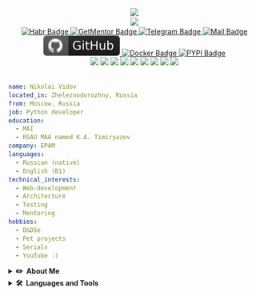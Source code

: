 <div id="header" align="center">
  <div><a href="#"><img src="https://media.giphy.com/media/KzJkzjggfGN5Py6nkT/giphy.gif" width="100" style="pointer-events:none;cursor:default;"/></a></div>
  <div><a href="https://git.io/typing-svg">
    <img src="https://readme-typing-svg.herokuapp.com/?lines=Hello,+World!+👋;&center=true&vCenter=true&size=40&color=3F57D2">
  </a></div>
  
  <div id="badges">
    <a href="https://habr.com/ru/users/Niccolum/">
      <img src="https://user-images.githubusercontent.com/32839735/151925904-a18a7d9a-4b5a-47ff-883b-b02699c358cd.png" width=20 height=20 alt="Habr Badge"/>
    </a>
    <a href="https://getmentor.dev/mentor/nikolay-vidov-327">
      <img src="https://getmentor.dev/_next/image?url=/images/logo.png&w=128&q=1" width=80 height=20 alt="GetMentor Badge"/>
    </a>
    <a href="https://t.me/Niccolum">
      <img src="https://badges.aleen42.com/src/telegram.svg" alt="Telegram Badge"/>
    </a>
    <a href="mailto:lastsal93@gmail.com">
      <img src="https://img.shields.io/badge/-lastsal93-c14438?style=flat&logo=Gmail&logoColor=white&link=mailto:lastsal93@gmail.com" width=80 height=20 alt="Mail Badge"/>
    </a>
    <a href="https://github.com/Niccolum/">
      <img src="https://github.com/aleen42/badges/raw/master/src/github.svg" alt="Github Badge"/>
    </a>
    <a href="https://hub.docker.com/u/niccolum">
      <img src="https://badges.aleen42.com/src/docker.svg" alt="Docker Badge"/>
    </a>
    <a href="https://pypi.org/user/Niccolum/">
      <img src="https://pbs.twimg.com/profile_images/909757546063323137/-RIWgodF_400x400.jpg" width=20 height=20 alt="PYPI Badge"/>
    </a>
  </div>
  <div id="dnd-badges">
    <img src="https://img.shields.io/badge/race-human-lightgrey" />
    <img src="https://img.shields.io/badge/class-developer-lightgrey" />
    <img src="https://img.shields.io/badge/level-29-lightgrey" />
    <img src="https://img.shields.io/badge/Strength-8-red" />
    <img src="https://img.shields.io/badge/Dexterity-9-red" />
    <img src="https://img.shields.io/badge/Constitution-10-orange" />
    <img src="https://img.shields.io/badge/Intelligence-12-blue" />
    <img src="https://img.shields.io/badge/Wisdom-11-yellow" />
    <img src="https://img.shields.io/badge/Charisma-12-blue" />
  </div>
  <img src="https://komarev.com/ghpvc/?username=Niccolum&style=flat&color=blue" alt=""/>
  
</div>

```yaml
name: Nikolai Vidov
located_in: Zheleznodorozhny, Russia
from: Moscow, Russia
job: Python developer
education:
  - MAI
  - RSAU MAA named K.A. Timiryazev
company: EPAM
languages:
  - Russian (native)
  - English (B1)
technical_interests: 
  - Web-development
  - Architecture
  - Testing
  - Mentoring
hobbies: 
  - D&D5e
  - Pet projects
  - Serials
  - YouTube :)
```

<details>
  <summary><b>✏️&nbsp;&nbsp;About&nbsp;Me</b></summary>
  <br/>
  
I am a Python Developer with 5+ years of experience in developing enterprise applications and open-source software.

- [New Security Technologies](https://www.newinfosec.ru/) - I helped with the support and creation of realtime traffic audit applications for private and state corporations, 1,5+ years

- [EPAM](https://www.epam-group.ru/) - I worked with 3 project last 3+ year, where I was analytic, mentor, speaker, tester, devops, team lead and, of course, python developer.
  
I also contribute to a lot of community open-source projects and libraries. Some of them - [Elastic APM](https://github.com/elastic/apm-agent-python), [aiohttp apispec](https://github.com/maximdanilchenko/aiohttp-apispec), [FastAPI](https://github.com/tiangolo/fastapi), [Starlette](https://github.com/encode/starlette), [python-dotenv](https://github.com/theskumar/python-dotenv), etc. I strongly believe that the true value of open-source is not just the code, it's the community around it.
  
  <img src="https://github-readme-stats.vercel.app/api?username=Niccolum&show_icons=true&count_private=true" alt="spiderpig86" />
</details> 

<details>
  <summary><b>🛠️&nbsp;&nbsp;Languages&nbsp;and&nbsp;Tools</b></summary>
  <br/>
  
  ![Niccolum stats](https://github-readme-stats.vercel.app/api/top-langs?username=Niccolum&layout=compact)
  
  <h1>
    <a href="#"><img src="https://media1.giphy.com/media/LMt9638dO8dftAjtco/giphy.gif" alt="Python" width=40 height=40 /></a>
    <a href="#"><img src="https://www.vectorlogo.zone/logos/gnu_bash/gnu_bash-icon.svg" alt="bash" width=40 height=40 /></a>
    <a href="#"><img src="https://raw.githubusercontent.com/devicons/devicon/master/icons/docker/docker-original-wordmark.svg" alt="docker" width=40 height=40/></a>
    <a href="#"><img src="https://www.vectorlogo.zone/logos/elastic/elastic-icon.svg" alt="elasticsearch" width=40 height=40/></a>
    <a href="#"><img src="https://www.vectorlogo.zone/logos/pocoo_flask/pocoo_flask-icon.svg" alt="flask" width=40 height=40/></a>
    <a href="#"><img src="https://raw.githubusercontent.com/devicons/devicon/master/icons/django/django-original.svg" alt="django" width=40 height=40/></a>
    <a href="#"><img src="https://raw.githubusercontent.com/devicons/devicon/master/icons/pandas/pandas-original-wordmark.svg" alt="pandas" width=40 height=40/></a>
    <a href="#"><img src="https://www.vectorlogo.zone/logos/google_cloud/google_cloud-icon.svg" alt="gcp" width=40 height=40/></a>
    <a href="#"><img src="https://www.vectorlogo.zone/logos/jenkins/jenkins-icon.svg" alt="jenkins" width=40 height=40/></a>
    <a href="#"><img src="https://www.vectorlogo.zone/logos/kubernetes/kubernetes-icon.svg" alt="kubernetes" width=40 height=40/></a>
    <a href="#"><img src="https://raw.githubusercontent.com/devicons/devicon/master/icons/linux/linux-original.svg" alt="linux" width=40 height=40/></a>
    <a href="#"><img src="https://raw.githubusercontent.com/devicons/devicon/master/icons/debian/debian-original.svg" alt="debian" width=40 height=40/></a>
    <a href="#"><img src="https://raw.githubusercontent.com/devicons/devicon/master/icons/confluence/confluence-original.svg" alt="confluence" width=40 height=40/></a>
    <a href="#"><img src="https://raw.githubusercontent.com/devicons/devicon/master/icons/jira/jira-original.svg" alt="jira" width=40 height=40/></a>
    <a href="#"><img src="https://raw.githubusercontent.com/devicons/devicon/master/icons/sqlalchemy/sqlalchemy-original.svg" alt="sqlalchemy" width=40 height=40/></a>
    <a href="#"><img src="https://raw.githubusercontent.com/devicons/devicon/master/icons/mongodb/mongodb-original-wordmark.svg" alt="mongodb" width=40 height=40/></a>
    <a href="#"><img src="https://raw.githubusercontent.com/devicons/devicon/master/icons/postgresql/postgresql-original-wordmark.svg" alt="postgresql" width=40 height=40/></a>
    <a href="#"><img src="https://raw.githubusercontent.com/devicons/devicon/master/icons/redis/redis-original-wordmark.svg" alt="redis" width=40 height=40/></a>
    <a href="#"><img src="https://www.vectorlogo.zone/logos/sqlite/sqlite-icon.svg" alt="sqlite" width=40 height=40/></a>
    <a href="#"><img src="https://raw.githubusercontent.com/detain/svg-logos/780f25886640cef088af994181646db2f6b1a3f8/svg/selenium-logo.svg" alt="selenium" width=40 height=40/> </a>
    <a href="#"><img src="https://media0.giphy.com/media/IdyAQJVN2kVPNUrojM/giphy.gif" alt="VSCode" width=40 height=40 /></a>
    <a href="#"><img src="https://media3.giphy.com/media/kH1DBkPNyZPOk0BxrM/giphy.gif" alt="git" width=80 height=40 /></a>
    <a href="#"><img src="https://raw.githubusercontent.com/devicons/devicon/master/icons/github/github-original.svg" alt="github" width=40 height=40/></a>
    <a href="#"><img src="https://raw.githubusercontent.com/devicons/devicon/master/icons/gitlab/gitlab-original.svg" alt="gitlab" width=40 height=40/></a>
    <a href="#"><img src="https://media4.giphy.com/media/VgGthkhUvGgOit7Y9i/giphy.gif" alt="Vue" width=40 height=40 /></a>
    <a href="#"><img src="https://media0.giphy.com/media/XAxylRMCdpbEWUAvr8/giphy.gif" alt="HTML" width=40 height=40 /></a>
    <a href="#"><img src="https://media1.giphy.com/media/fsEaZldNC8A1PJ3mwp/giphy.gif" alt="CSS" width=40 height=40 /></a>
    <a href="#"><img src="https://media3.giphy.com/media/XH9wwXfUXu91wAJwN5/giphy.gif" alt="JS" width=40 height=40 /></a>
    <a href="#"><img src="https://raw.githubusercontent.com/devicons/devicon/master/icons/typescript/typescript-original.svg" alt="typescript" width=40 height=40/></a> 
  </h1>
</details> 
